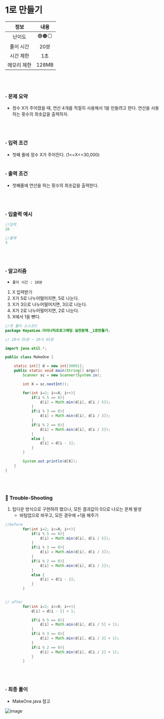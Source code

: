 # 1로 만들기

|   정보    |  내용   |
|:-------:|:-----:|
|   난이도   | 🟢🟠⚪ |
|  풀이 시간  |  20분  | 
|  시간 제한  |  1초   |
| 메모리 제한  | 128MB |

<br>
<br>

### ▫️ 문제 요약
- 정수 X가 주어졌을 때, 연산 4개를 적절히 사용해서 1을 만들려고 한다. 연산을 사용하는 횟수의 최솟값을 출력하자.
<br>
<br>

### ▫️ 입력 조건
- 첫째 줄에 정수 X가 주어진다. (1<=X<=30,000)
  <br>
  <br>

### ▫️ 출력 조건
-  첫째줄에 연산을 하는 횟수의 최솟값을 출력한다.
<br>
<br>

### ▫️ 입출력 예시
```java
//입력
26
```
```java
//출력
3
```

<br>
<br>

### ▫️ 알고리즘
- ```풀이 시간 : 10분```
1. X 입력받기
2. X가 5로 나누어떨어지면, 5로 나눈다.
3. X가 3으로 나누어떨어지면, 3으로 나눈다.
4. X가 2로 나누어떨어지면, 2로 나눈다.
5. X에서 1을 뺸다.

```java
//첫 풀이 소스코드
package HayanLee.다이나믹프로그래밍.실전문제._1로만들기;

// 10시 35분 ~ 10시 45분

import java.util.*;

public class MakeOne {

    static int[] d = new int[30001];
    public static void main(String[] args){
        Scanner sc = new Scanner(System.in);

        int X = sc.nextInt();

        for(int i=2; i<=X; i++){
            if(i % 5 == 0){
                d[i] = Math.min(d[i], d[i / 5]);
            }
            if(i % 3 == 0){
                d[i] = Math.min(d[i], d[i / 3]);
            }
            if(i % 2 == 0){
                d[i] = Math.min(d[i], d[i / 2]);
            }
            else {
                d[i] = d[i - 1];
            }
        }

        System.out.println(d[X]);
    }
}

```

<br>
<br>

### 🚀 Trouble-Shooting

1. 탑다운 방식으로 구현하려 했으나, 모든 결과값이 0으로 나오는 문제 발생
    - 바텀업으로 바꾸고, 모든 경우에 +1을 해주기

```java
//before
        for(int i=2; i<=X; i++){
            if(i % 5 == 0){
                d[i] = Math.min(d[i], d[i / 5]);
            }
            if(i % 3 == 0){
                d[i] = Math.min(d[i], d[i / 3]);
            }
            if(i % 2 == 0){
                d[i] = Math.min(d[i], d[i / 2]);
            }
            else {
                d[i] = d[i - 1];
            }
        }

        
// after
        for(int i=2; i<=X; i++){
            d[i] = d[i - 1] + 1;

            if(i % 5 == 0){
                d[i] = Math.min(d[i], d[i / 5] + 1);
            }
            if(i % 3 == 0){
                d[i] = Math.min(d[i], d[i / 3] + 1);
            }
            if(i % 2 == 0){
                d[i] = Math.min(d[i], d[i / 2] + 1);
            }
        }

```

<br>
<br>

### ▫️ 최종 풀이
- MakeOne.java 참고

![image](https://github.com/hayannn/2L24-Algo-Study/assets/102213509/379fdc9f-e12a-43ab-bfb9-2a24f28186a8)
